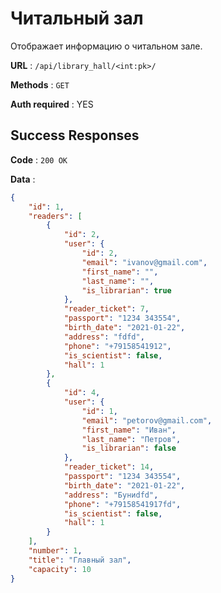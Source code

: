 # Читальный зал

Отображает информацию о читальном зале.

**URL** : `/api/library_hall/<int:pk>/`

**Methods** : `GET`

**Auth required** : YES

## Success Responses

**Code** : `200 OK`

**Data** :

```json
{
    "id": 1,
    "readers": [
        {
            "id": 2,
            "user": {
                "id": 2,
                "email": "ivanov@gmail.com",
                "first_name": "",
                "last_name": "",
                "is_librarian": true
            },
            "reader_ticket": 7,
            "passport": "1234 343554",
            "birth_date": "2021-01-22",
            "address": "fdfd",
            "phone": "+79158541912",
            "is_scientist": false,
            "hall": 1
        },
        {
            "id": 4,
            "user": {
                "id": 1,
                "email": "petorov@gmail.com",
                "first_name": "Иван",
                "last_name": "Петров",
                "is_librarian": false
            },
            "reader_ticket": 14,
            "passport": "1234 343554",
            "birth_date": "2021-01-22",
            "address": "Буниdfd",
            "phone": "+79158541917fd",
            "is_scientist": false,
            "hall": 1
        }
    ],
    "number": 1,
    "title": "Главный зал",
    "capacity": 10
}
```